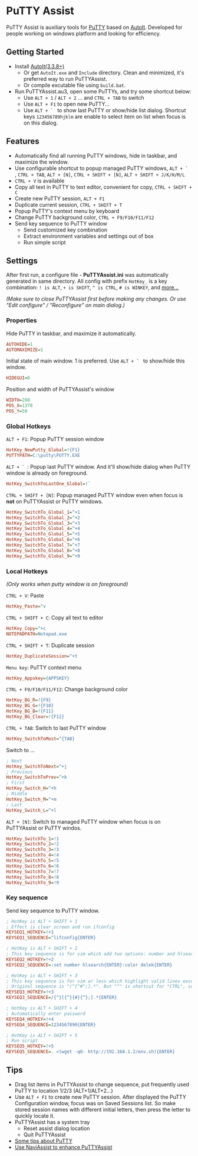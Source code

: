 PuTTY Assist
============

PuTTY Assist is auxiliary tools for [PuTTY](http://www.chiark.greenend.org.uk/~sgtatham/putty/)
based on [AutoIt](http://www.autoitscript.com/site/autoit/). Developed for people working on
windows platform and looking for efficiency.

Getting Started
---------------

* Install [AutoIt(3.3.8+)](http://www.autoitscript.com/site/autoit/downloads/)
  * Or get `AutoIt.exe` and `Include` directory. Clean and minimized, it's preferred way to
run PuTTYAssist.
  * Or compile excutable file using `build.bat`.
* Run PuTTYAssist.au3, open some PuTTYs, and try some shortcut below:
  * Use `ALT + 1` / `ALT + 2` ... and `CTRL + TAB` to switch
  * Use `ALT + F1` to open new PuTTY...
  * Use ```ALT + ` ``` to show last PuTTY or show/hide list dialog. Shortcut keys `123456789hjklm`
are enable to select item on list when focus is on this dialog.

Features
--------

* Automatically find all running PuTTY windows, hide in taskbar, and maximize the window.
* Use configurable shortcut to popup managed PuTTY windows, ```ALT + ` ```, `CTRL + TAB`, 
`ALT + [N]`, `CTRL + SHIFT + [N]`, `ALT + SHIFT + J/K/H/M/L`
* `CTRL + V` is available
* Copy all text in PuTTY to text editor, convenient for copy, `CTRL + SHIFT + C`
* Create new PuTTY session, `ALT + F1`
* Duplicate current session, `CTRL + SHIFT + T`
* Popup PuTTY's context menu by keyboard
* Change PuTTY background color, `CTRL + F9/F10/F11/F12`
* Send key sequence to PuTTY window
  * Send customized key combination
  * Extract environment variables and settings out of box
  * Run simple script

Settings
--------

After first run, a configure file - **PuTTYAssist.ini** was automatically generated in same directory.
All config with prefix `HotKey_` is a key combination: `! is ALT`, `+ is SHIFT`, `^ is CTRL`,
`# is WINKEY`, and [more...](http://www.autoitscript.com/autoit3/docs/functions/Send.htm)

*(Make sure to close PuTTYAssist first before making any changes. Or use "Edit configure" /
"Reconfigure" on main dialog.)*

### Properties

Hide PuTTY in taskbar, and maximize it automatically.

```ini
AUTOHIDE=1
AUTOMAXIMIZE=1
```

Initial state of main window. 1 is preferred. Use ```ALT + ` ``` to show/hide this window.


```ini
HIDEGUI=0
```

Position and width of PuTTYAssist's window

```ini
WIDTH=280
POS_X=1370
POS_Y=50
```

### Global Hotkeys

`ALT + F1`: Popup PuTTY session window

```ini
HotKey_NewPutty_Global=!{F1}
PUTTYPATH=C:\putty\PUTTY.EXE
```

```ALT + ` ```: Popup last PuTTY window. And it'll show/hide dialog when PuTTY window
is already on foreground.

```ini
HotKey_SwitchToLastOne_Global=!`
```

`CTRL + SHIFT + [N]`: Popup managed PuTTY window even when focus is **not** on PuTTYAssist
or PuTTY windows.

```ini
HotKey_SwitchTo_Global_1=^+1
HotKey_SwitchTo_Global_2=^+2
HotKey_SwitchTo_Global_3=^+3
HotKey_SwitchTo_Global_4=^+4
HotKey_SwitchTo_Global_5=^+5
HotKey_SwitchTo_Global_6=^+6
HotKey_SwitchTo_Global_7=^+7
HotKey_SwitchTo_Global_8=^+8
HotKey_SwitchTo_Global_9=^+9
```

### Local Hotkeys

*(Only works when putty window is on foreground)*

`CTRL + V`: Paste

```ini
HotKey_Paste=^v
```

`CTRL + SHIFT + C`: Copy all text to editor

```ini
HotKey_Copy=^+c
NOTEPADPATH=Notepad.exe
```

`CTRL + SHIFT + T`: Duplicate session

```ini
HotKey_DuplicateSession=^+t
```

`Menu key`: PuTTY context menu

```ini
HotKey_Appskey={APPSKEY}
```

`CTRL + F9/F10/F11/F12`: Change background color

```ini
HotKey_BG_R=!{F9}
HotKey_BG_G=!{F10}
HotKey_BG_B=!{F11}
HotKey_BG_Clear=!{F12}
```

`CTRL + TAB`: Switch to last PuTTY window

```ini
HotKey_SwitchToMost=^{TAB}
```

Switch to ...

```ini
; Next
HotKey_SwitchToNext=^+j
; Previous
HotKey_SwitchToPrev=^+k
; First
HotKey_Switch_H=^+h
; Middle
HotKey_Switch_M=^+m
; Last
HotKey_Switch_L=^+l
```

`ALT + [N]`: Switch to managed PuTTY window when focus is on PuTTYAssist or PuTTY windos.

```ini
HotKey_SwitchTo_1=!1
HotKey_SwitchTo_2=!2
HotKey_SwitchTo_3=!3
HotKey_SwitchTo_4=!4
HotKey_SwitchTo_5=!5
HotKey_SwitchTo_6=!6
HotKey_SwitchTo_7=!7
HotKey_SwitchTo_8=!8
HotKey_SwitchTo_9=!9
```

### Key sequence

Send key sequence to PuTTY window.

```ini
; HotKey is ALT + SHIFT + 1
; Effect is clear screen and run ifconfig
KEYSEQ1_HOTKEY=!+1
KEYSEQ1_SEQUENCE=^lifconfig{ENTER}

; HotKey is ALT + SHIFT + 2
; This key sequence is for vim which add two options: number and hlsearch and set color scheme.
KEYSEQ2_HOTKEY=!+2
KEYSEQ2_SEQUENCE=:set number hlsearch{ENTER}:color delek{ENTER}

; HotKey is ALT + SHIFT + 3
; This key sequence is for vim or less which highlight valid lines except comments.
; Original sequence is "/^[^#^;].*". But "^" is shortcut for "CTRL", so replaced with "{^}"
KEYSEQ3_HOTKEY=!+3
KEYSEQ3_SEQUENCE=/{^}[{^}{#}{^};].*{ENTER}

; HotKey is ALT + SHIFT + 4
; Automatically enter password
KEYSEQ4_HOTKEY=!+4
KEYSEQ4_SEQUENCE=1234567890{ENTER}

; HotKey is ALT + SHIFT + 5
; Run script
KEYSEQ5_HOTKEY=!+5
KEYSEQ5_SEQUENCE=. <(wget -qO- http://192.168.1.2/env.sh){ENTER}
```

Tips
----

* Drag list items in PuTTYAssist to change sequence, put frequently used PuTTY to
location 1/2/3 (ALT+1/ALT+2...)
* Use `ALT + F1` to create new PuTTY session. After displayed the PuTTY Configuration window, 
focus was on Saved Sessions list. So make stored session names with different initial letters, 
then press the letter to quickly locate it.
* PuTTYAssist has a system tray
  * Reset assist dialog location
  * Quit PuTTYAssist
* [Some tips about PuTTY](https://github.com/zackz/PuTTYAssist/wiki/PuTTY-Tips)
* [Use NaviAssist to enhance PuTTYAssist](https://github.com/zackz/NaviAssist/wiki/Use-NaviAssist-to-enhance-PuTTYAssist)
